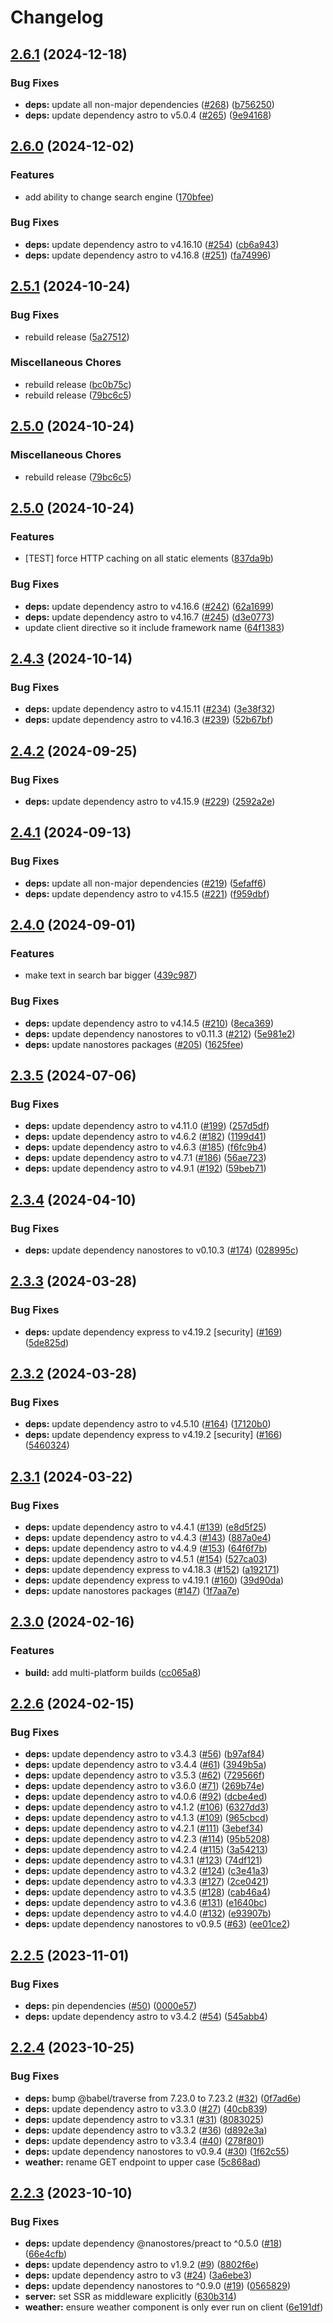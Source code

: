 # Changelog

## [2.6.1](https://github.com/snyssen/webb-launcher/compare/v2.6.0...v2.6.1) (2024-12-18)


### Bug Fixes

* **deps:** update all non-major dependencies ([#268](https://github.com/snyssen/webb-launcher/issues/268)) ([b756250](https://github.com/snyssen/webb-launcher/commit/b756250736380e5a1c8476cc46fca849faf98081))
* **deps:** update dependency astro to v5.0.4 ([#265](https://github.com/snyssen/webb-launcher/issues/265)) ([9e94168](https://github.com/snyssen/webb-launcher/commit/9e94168d750bf3d0bf480727a637255b2d6ebe7e))

## [2.6.0](https://github.com/snyssen/webb-launcher/compare/v2.5.1...v2.6.0) (2024-12-02)


### Features

* add ability to change search engine ([170bfee](https://github.com/snyssen/webb-launcher/commit/170bfeed9a83aaea030006c35ee02bf2cfb39264))


### Bug Fixes

* **deps:** update dependency astro to v4.16.10 ([#254](https://github.com/snyssen/webb-launcher/issues/254)) ([cb6a943](https://github.com/snyssen/webb-launcher/commit/cb6a943788fc295f65b6c7992daa5b4dcab35f6e))
* **deps:** update dependency astro to v4.16.8 ([#251](https://github.com/snyssen/webb-launcher/issues/251)) ([fa74996](https://github.com/snyssen/webb-launcher/commit/fa7499679150af7e7d5ab6f9080482d26bcd8f27))

## [2.5.1](https://github.com/snyssen/webb-launcher/compare/v2.5.0...v2.5.1) (2024-10-24)


### Bug Fixes

* rebuild release ([5a27512](https://github.com/snyssen/webb-launcher/commit/5a275128f069c38d61f401a31655cc12a96568ce))


### Miscellaneous Chores

* rebuild release ([bc0b75c](https://github.com/snyssen/webb-launcher/commit/bc0b75c3840acc8cb2bfcec86831b21137eb8af2))
* rebuild release ([79bc6c5](https://github.com/snyssen/webb-launcher/commit/79bc6c5b3a6c0e5d196f29378d8fb721727a5c00))

## [2.5.0](https://github.com/snyssen/webb-launcher/compare/v2.5.0...v2.5.0) (2024-10-24)


### Miscellaneous Chores

* rebuild release ([79bc6c5](https://github.com/snyssen/webb-launcher/commit/79bc6c5b3a6c0e5d196f29378d8fb721727a5c00))

## [2.5.0](https://github.com/snyssen/webb-launcher/compare/v2.4.3...v2.5.0) (2024-10-24)


### Features

* [TEST] force HTTP caching on all static elements ([837da9b](https://github.com/snyssen/webb-launcher/commit/837da9bcf74271578931fecf7625952f160268c5))


### Bug Fixes

* **deps:** update dependency astro to v4.16.6 ([#242](https://github.com/snyssen/webb-launcher/issues/242)) ([62a1699](https://github.com/snyssen/webb-launcher/commit/62a1699e992392a08612ad8c9e9c6868466f78f9))
* **deps:** update dependency astro to v4.16.7 ([#245](https://github.com/snyssen/webb-launcher/issues/245)) ([d3e0773](https://github.com/snyssen/webb-launcher/commit/d3e07738bcea155b501a2ffade6b176599ecc57c))
* update client directive so it include framework name ([64f1383](https://github.com/snyssen/webb-launcher/commit/64f13831189c43f930c7a1ba428c8a2e37d0ba69))

## [2.4.3](https://github.com/snyssen/webb-launcher/compare/v2.4.2...v2.4.3) (2024-10-14)


### Bug Fixes

* **deps:** update dependency astro to v4.15.11 ([#234](https://github.com/snyssen/webb-launcher/issues/234)) ([3e38f32](https://github.com/snyssen/webb-launcher/commit/3e38f32418bdd56187872c65785085d799a625ce))
* **deps:** update dependency astro to v4.16.3 ([#239](https://github.com/snyssen/webb-launcher/issues/239)) ([52b67bf](https://github.com/snyssen/webb-launcher/commit/52b67bf51da773a9438f3e668998e3714a7e63ee))

## [2.4.2](https://github.com/snyssen/webb-launcher/compare/v2.4.1...v2.4.2) (2024-09-25)


### Bug Fixes

* **deps:** update dependency astro to v4.15.9 ([#229](https://github.com/snyssen/webb-launcher/issues/229)) ([2592a2e](https://github.com/snyssen/webb-launcher/commit/2592a2e3c9a31d7d0d99b5dd235657d978d8d8d1))

## [2.4.1](https://github.com/snyssen/webb-launcher/compare/v2.4.0...v2.4.1) (2024-09-13)


### Bug Fixes

* **deps:** update all non-major dependencies ([#219](https://github.com/snyssen/webb-launcher/issues/219)) ([5efaff6](https://github.com/snyssen/webb-launcher/commit/5efaff6c55ba7df1fea90a3987fa0bdbc9f62c26))
* **deps:** update dependency astro to v4.15.5 ([#221](https://github.com/snyssen/webb-launcher/issues/221)) ([f959dbf](https://github.com/snyssen/webb-launcher/commit/f959dbfe8ad088ec55cd17e4f76e0032add5c92c))

## [2.4.0](https://github.com/snyssen/webb-launcher/compare/v2.3.5...v2.4.0) (2024-09-01)


### Features

* make text in search bar bigger ([439c987](https://github.com/snyssen/webb-launcher/commit/439c9878d4284ef2fc3103faebcc9b17358b8ac6))


### Bug Fixes

* **deps:** update dependency astro to v4.14.5 ([#210](https://github.com/snyssen/webb-launcher/issues/210)) ([8eca369](https://github.com/snyssen/webb-launcher/commit/8eca369a7eb7243bd1761fc7fcb470a62a034e3f))
* **deps:** update dependency nanostores to v0.11.3 ([#212](https://github.com/snyssen/webb-launcher/issues/212)) ([5e981e2](https://github.com/snyssen/webb-launcher/commit/5e981e2f8452b9141dcf65224cd63b4b81d02abc))
* **deps:** update nanostores packages ([#205](https://github.com/snyssen/webb-launcher/issues/205)) ([1625fee](https://github.com/snyssen/webb-launcher/commit/1625fee0f3dff7714d6749a247e7fa793c7308bf))

## [2.3.5](https://github.com/snyssen/webb-launcher/compare/v2.3.4...v2.3.5) (2024-07-06)


### Bug Fixes

* **deps:** update dependency astro to v4.11.0 ([#199](https://github.com/snyssen/webb-launcher/issues/199)) ([257d5df](https://github.com/snyssen/webb-launcher/commit/257d5dfe69871bfd217d56eb6520805a17126e3b))
* **deps:** update dependency astro to v4.6.2 ([#182](https://github.com/snyssen/webb-launcher/issues/182)) ([1199d41](https://github.com/snyssen/webb-launcher/commit/1199d41102bb63e6e065f8dec6eff3638ad565e6))
* **deps:** update dependency astro to v4.6.3 ([#185](https://github.com/snyssen/webb-launcher/issues/185)) ([f6fc9b4](https://github.com/snyssen/webb-launcher/commit/f6fc9b4ad1cd88095b79e8bd9d5348f6ab37b5fc))
* **deps:** update dependency astro to v4.7.1 ([#186](https://github.com/snyssen/webb-launcher/issues/186)) ([56ae723](https://github.com/snyssen/webb-launcher/commit/56ae7231441320464cb994c5a69efc6fa4b3241e))
* **deps:** update dependency astro to v4.9.1 ([#192](https://github.com/snyssen/webb-launcher/issues/192)) ([59beb71](https://github.com/snyssen/webb-launcher/commit/59beb7130e472835436b60d295c6ed2988836d5d))

## [2.3.4](https://github.com/snyssen/webb-launcher/compare/v2.3.3...v2.3.4) (2024-04-10)


### Bug Fixes

* **deps:** update dependency nanostores to v0.10.3 ([#174](https://github.com/snyssen/webb-launcher/issues/174)) ([028995c](https://github.com/snyssen/webb-launcher/commit/028995c8456165084f9872ff15bad9bd50b0a60e))

## [2.3.3](https://github.com/snyssen/webb-launcher/compare/v2.3.2...v2.3.3) (2024-03-28)


### Bug Fixes

* **deps:** update dependency express to v4.19.2 [security] ([#169](https://github.com/snyssen/webb-launcher/issues/169)) ([5de825d](https://github.com/snyssen/webb-launcher/commit/5de825d8b0e21566f83b516b4901e2171461c73c))

## [2.3.2](https://github.com/snyssen/webb-launcher/compare/v2.3.1...v2.3.2) (2024-03-28)


### Bug Fixes

* **deps:** update dependency astro to v4.5.10 ([#164](https://github.com/snyssen/webb-launcher/issues/164)) ([17120b0](https://github.com/snyssen/webb-launcher/commit/17120b06c37641e13c8098d31cd7edd6ae923b9a))
* **deps:** update dependency express to v4.19.2 [security] ([#166](https://github.com/snyssen/webb-launcher/issues/166)) ([5460324](https://github.com/snyssen/webb-launcher/commit/5460324f6149566812d976b0e2e972d992b28e41))

## [2.3.1](https://github.com/snyssen/webb-launcher/compare/v2.3.0...v2.3.1) (2024-03-22)


### Bug Fixes

* **deps:** update dependency astro to v4.4.1 ([#139](https://github.com/snyssen/webb-launcher/issues/139)) ([e8d5f25](https://github.com/snyssen/webb-launcher/commit/e8d5f25e6f9f4657b4cb77481954851b4baeb9fb))
* **deps:** update dependency astro to v4.4.3 ([#143](https://github.com/snyssen/webb-launcher/issues/143)) ([887a0e4](https://github.com/snyssen/webb-launcher/commit/887a0e47b3f83f2130d97e9bd3af005332e68451))
* **deps:** update dependency astro to v4.4.9 ([#153](https://github.com/snyssen/webb-launcher/issues/153)) ([64f6f7b](https://github.com/snyssen/webb-launcher/commit/64f6f7b0b89e60bf164b4495f12038a0e225911a))
* **deps:** update dependency astro to v4.5.1 ([#154](https://github.com/snyssen/webb-launcher/issues/154)) ([527ca03](https://github.com/snyssen/webb-launcher/commit/527ca030aab5d150b93f6e3637bd2c4716468a5c))
* **deps:** update dependency express to v4.18.3 ([#152](https://github.com/snyssen/webb-launcher/issues/152)) ([a192171](https://github.com/snyssen/webb-launcher/commit/a1921718dfe8c0017f79213ddce602a074d8b673))
* **deps:** update dependency express to v4.19.1 ([#160](https://github.com/snyssen/webb-launcher/issues/160)) ([39d90da](https://github.com/snyssen/webb-launcher/commit/39d90da2801ed809670db5113b0c376d27fcc6f9))
* **deps:** update nanostores packages ([#147](https://github.com/snyssen/webb-launcher/issues/147)) ([1f7aa7e](https://github.com/snyssen/webb-launcher/commit/1f7aa7ebdd330dc17ce1e16a31ac6b58f4c87f1c))

## [2.3.0](https://github.com/snyssen/webb-launcher/compare/v2.2.6...v2.3.0) (2024-02-16)


### Features

* **build:** add multi-platform builds ([cc065a8](https://github.com/snyssen/webb-launcher/commit/cc065a8bb0f6acd4bef22b120ca7943f55d0bb07))

## [2.2.6](https://github.com/snyssen/webb-launcher/compare/v2.2.5...v2.2.6) (2024-02-15)


### Bug Fixes

* **deps:** update dependency astro to v3.4.3 ([#56](https://github.com/snyssen/webb-launcher/issues/56)) ([b97af84](https://github.com/snyssen/webb-launcher/commit/b97af8493b1cd53ef5d432d8bcf14e9c1c75268b))
* **deps:** update dependency astro to v3.4.4 ([#61](https://github.com/snyssen/webb-launcher/issues/61)) ([3949b5a](https://github.com/snyssen/webb-launcher/commit/3949b5ac239a2544c8580a58e325cc4d9846bf49))
* **deps:** update dependency astro to v3.5.3 ([#62](https://github.com/snyssen/webb-launcher/issues/62)) ([729566f](https://github.com/snyssen/webb-launcher/commit/729566fec31d6379f71c0cd5ab432a3ecc17b8fd))
* **deps:** update dependency astro to v3.6.0 ([#71](https://github.com/snyssen/webb-launcher/issues/71)) ([269b74e](https://github.com/snyssen/webb-launcher/commit/269b74e072e86167a1cf3199657303e96105a100))
* **deps:** update dependency astro to v4.0.6 ([#92](https://github.com/snyssen/webb-launcher/issues/92)) ([dcbe4ed](https://github.com/snyssen/webb-launcher/commit/dcbe4ed3a4ddf56d300142ff4682d86767772408))
* **deps:** update dependency astro to v4.1.2 ([#106](https://github.com/snyssen/webb-launcher/issues/106)) ([6327dd3](https://github.com/snyssen/webb-launcher/commit/6327dd33036b8378ebec355394dcea3b8b95236e))
* **deps:** update dependency astro to v4.1.3 ([#109](https://github.com/snyssen/webb-launcher/issues/109)) ([965cbcd](https://github.com/snyssen/webb-launcher/commit/965cbcdf1eb92f2aa9720cc3cca825891124b3d3))
* **deps:** update dependency astro to v4.2.1 ([#111](https://github.com/snyssen/webb-launcher/issues/111)) ([3ebef34](https://github.com/snyssen/webb-launcher/commit/3ebef348ddd54c692fd6b761d821ff064c69c067))
* **deps:** update dependency astro to v4.2.3 ([#114](https://github.com/snyssen/webb-launcher/issues/114)) ([95b5208](https://github.com/snyssen/webb-launcher/commit/95b5208630fc25627e5565696d8793af098846a5))
* **deps:** update dependency astro to v4.2.4 ([#115](https://github.com/snyssen/webb-launcher/issues/115)) ([3a54213](https://github.com/snyssen/webb-launcher/commit/3a54213e6b633d3ebffaba54e91afeed985fa227))
* **deps:** update dependency astro to v4.3.1 ([#123](https://github.com/snyssen/webb-launcher/issues/123)) ([74df121](https://github.com/snyssen/webb-launcher/commit/74df121ef005e115c241eb42aa2e0c9cc1a4d4b6))
* **deps:** update dependency astro to v4.3.2 ([#124](https://github.com/snyssen/webb-launcher/issues/124)) ([c3e41a3](https://github.com/snyssen/webb-launcher/commit/c3e41a3a3722386706b54e47ba6ee7254e4c2d56))
* **deps:** update dependency astro to v4.3.3 ([#127](https://github.com/snyssen/webb-launcher/issues/127)) ([2ce0421](https://github.com/snyssen/webb-launcher/commit/2ce0421bfa9c2c6d27919eff9a0602f01e4b132f))
* **deps:** update dependency astro to v4.3.5 ([#128](https://github.com/snyssen/webb-launcher/issues/128)) ([cab46a4](https://github.com/snyssen/webb-launcher/commit/cab46a4f3cfea61fe1fa979070198909a8d9b6a2))
* **deps:** update dependency astro to v4.3.6 ([#131](https://github.com/snyssen/webb-launcher/issues/131)) ([e1640bc](https://github.com/snyssen/webb-launcher/commit/e1640bcae03f7d9758f1e28e3e7b01f5ed90da0c))
* **deps:** update dependency astro to v4.4.0 ([#132](https://github.com/snyssen/webb-launcher/issues/132)) ([e93907b](https://github.com/snyssen/webb-launcher/commit/e93907bfa947d85229b60205b5470839a1229097))
* **deps:** update dependency nanostores to v0.9.5 ([#63](https://github.com/snyssen/webb-launcher/issues/63)) ([ee01ce2](https://github.com/snyssen/webb-launcher/commit/ee01ce2662ece7b204d4f1937402abf2c729ad8c))

## [2.2.5](https://github.com/snyssen/webb-launcher/compare/v2.2.4...v2.2.5) (2023-11-01)


### Bug Fixes

* **deps:** pin dependencies ([#50](https://github.com/snyssen/webb-launcher/issues/50)) ([0000e57](https://github.com/snyssen/webb-launcher/commit/0000e575761b3da565381b3eb4a795593a4a87eb))
* **deps:** update dependency astro to v3.4.2 ([#54](https://github.com/snyssen/webb-launcher/issues/54)) ([545abb4](https://github.com/snyssen/webb-launcher/commit/545abb450e9e4688c2364074c9f36a798cc9b1f4))

## [2.2.4](https://github.com/snyssen/webb-launcher/compare/v2.2.3...v2.2.4) (2023-10-25)


### Bug Fixes

* **deps:** bump @babel/traverse from 7.23.0 to 7.23.2 ([#32](https://github.com/snyssen/webb-launcher/issues/32)) ([0f7ad6e](https://github.com/snyssen/webb-launcher/commit/0f7ad6e2c3350589fc875d25f20aa44e16a52f33))
* **deps:** update dependency astro to v3.3.0 ([#27](https://github.com/snyssen/webb-launcher/issues/27)) ([40cb839](https://github.com/snyssen/webb-launcher/commit/40cb8398d8ccfc4a076522433bbcb547736b1b39))
* **deps:** update dependency astro to v3.3.1 ([#31](https://github.com/snyssen/webb-launcher/issues/31)) ([8083025](https://github.com/snyssen/webb-launcher/commit/8083025df15a69aa020134442d475f76ef39229a))
* **deps:** update dependency astro to v3.3.2 ([#36](https://github.com/snyssen/webb-launcher/issues/36)) ([d892e3a](https://github.com/snyssen/webb-launcher/commit/d892e3a6df79a64dadbcf0e1268330041a706b22))
* **deps:** update dependency astro to v3.3.4 ([#40](https://github.com/snyssen/webb-launcher/issues/40)) ([278f801](https://github.com/snyssen/webb-launcher/commit/278f801664a618c2efc606977fe06bb875634e55))
* **deps:** update dependency nanostores to v0.9.4 ([#30](https://github.com/snyssen/webb-launcher/issues/30)) ([1f62c55](https://github.com/snyssen/webb-launcher/commit/1f62c55f3acae2f5b2aab5d9ac5ee5f475b59388))
* **weather:** rename GET endpoint to upper case ([5c868ad](https://github.com/snyssen/webb-launcher/commit/5c868ad75d6df55c6b210246665c1f2a8aa599ed))

## [2.2.3](https://github.com/snyssen/webb-launcher/compare/v2.2.2...v2.2.3) (2023-10-10)


### Bug Fixes

* **deps:** update dependency @nanostores/preact to ^0.5.0 ([#18](https://github.com/snyssen/webb-launcher/issues/18)) ([66e4cfb](https://github.com/snyssen/webb-launcher/commit/66e4cfbd2932c7c15ab5f7e3e20fb6adba64714b))
* **deps:** update dependency astro to v1.9.2 ([#9](https://github.com/snyssen/webb-launcher/issues/9)) ([8802f6e](https://github.com/snyssen/webb-launcher/commit/8802f6ee07f4e03b453db31f8e3ccd65103b6321))
* **deps:** update dependency astro to v3 ([#24](https://github.com/snyssen/webb-launcher/issues/24)) ([3a6ebe3](https://github.com/snyssen/webb-launcher/commit/3a6ebe37047820dac101f4ce9c3a74f378d28271))
* **deps:** update dependency nanostores to ^0.9.0 ([#19](https://github.com/snyssen/webb-launcher/issues/19)) ([0565829](https://github.com/snyssen/webb-launcher/commit/0565829278d40a9974f4bf89eafcd5a3e3b7638e))
* **server:** set SSR as middleware explicitly ([630b314](https://github.com/snyssen/webb-launcher/commit/630b31401e30d7a4f702c846121c19e3a859e6f2))
* **weather:** ensure weather component is only ever run on client ([6e191df](https://github.com/snyssen/webb-launcher/commit/6e191dff1994aef3451df2349a7f268d7cf4db05))
